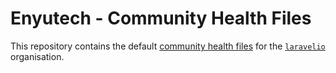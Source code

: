 # Enyutech - Community Health Files

This repository contains the default [community health files](https://help.github.com/en/github/building-a-strong-community/creating-a-default-community-health-file) for the [`laravelio`](https://github.com/enyutech) organisation.